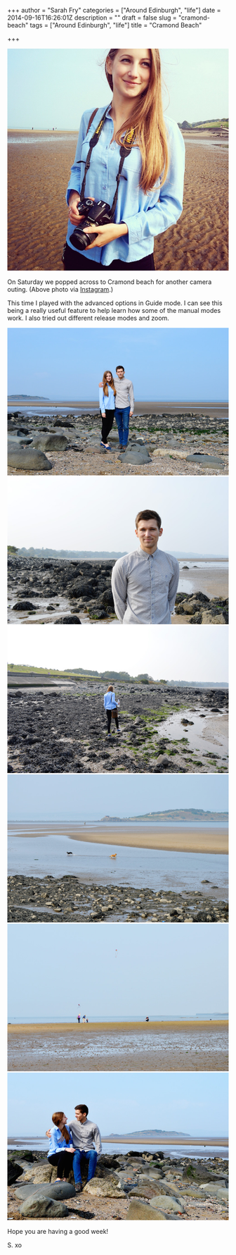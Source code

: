 +++
author = "Sarah Fry"
categories = ["Around Edinburgh", "life"]
date = 2014-09-16T16:26:01Z
description = ""
draft = false
slug = "cramond-beach"
tags = ["Around Edinburgh", "life"]
title = "Cramond Beach"

+++


![Cramond Beach](/images/2014/Sep/IMG_2144.JPG)

On Saturday we popped across to Cramond beach for another camera outing. (Above photo via [Instagram](http://instagram.com/sarahszwandt).)

This time I played with the advanced options in Guide mode. I can see this being a really useful feature to help learn how some of the manual modes work. I also tried out different release modes and zoom.

![Cramond Beach1](/images/2014/Sep/DSC_0153-copy.jpg)
![Cramond Beach2](/images/2014/Sep/DSC_0135-copy.jpg)
![Cramond Beach3](/images/2014/Sep/DSC_0151-copy.jpg)
![Cramond Beach4](/images/2014/Sep/DSC_0163-copy.jpg)
![Cramond Beach5](/images/2014/Sep/DSC_0145-copy.jpg)
![Cramond Beach6](/images/2014/Sep/DSC_0117-copy.jpg)

Hope you are having a good week!

S. xo

